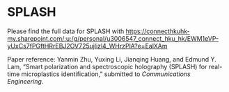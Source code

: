 # SPLASH

Please find the full data for SPLASH with https://connecthkuhk-my.sharepoint.com/:u:/g/personal/u3006547_connect_hku_hk/EWM1eVP-yUxCs7fPGftHRrEBJ2OV725ujlizl4_WHrzPlA?e=EalXAm

Paper reference: Yanmin Zhu, Yuxing Li, Jianqing Huang, and Edmund Y. Lam, “Smart polarization and spectroscopic holography (SPLASH) for real-time microplastics identification,”
submitted to _Communications Engineering_.
